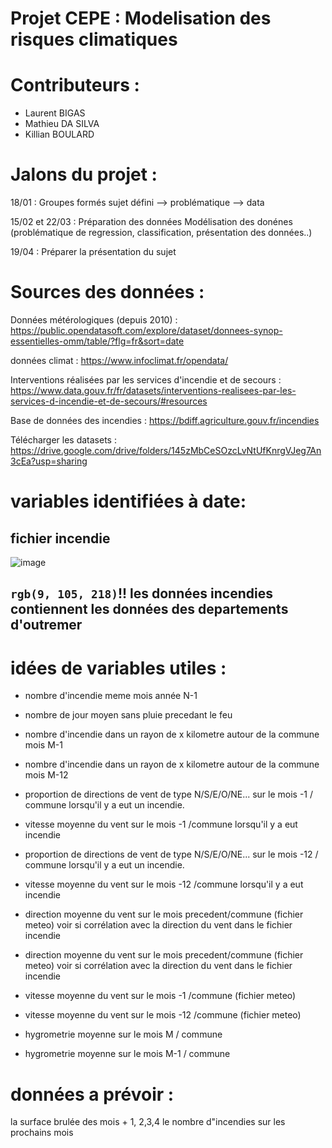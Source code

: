 # Projet CEPE : Modelisation des risques climatiques 

# Contributeurs : 
- Laurent BIGAS 
- Mathieu DA SILVA
- Killian BOULARD


# Jalons du projet : 
18/01 : 
Groupes formés
sujet défini 
--> problématique 
--> data

15/02 et 22/03 :
Préparation des données
Modélisation des donénes (problématique de regression, classification, présentation des données..)

19/04 : 
Préparer la présentation du sujet

# Sources des données : 

Données métérologiques (depuis 2010) : 
https://public.opendatasoft.com/explore/dataset/donnees-synop-essentielles-omm/table/?flg=fr&sort=date

données climat :
https://www.infoclimat.fr/opendata/

Interventions réalisées par les services d'incendie et de secours :
https://www.data.gouv.fr/fr/datasets/interventions-realisees-par-les-services-d-incendie-et-de-secours/#resources

Base de données des incendies : 
https://bdiff.agriculture.gouv.fr/incendies


Télécharger les datasets : 
https://drive.google.com/drive/folders/145zMbCeSOzcLvNtUfKnrgVJeg7An3cEa?usp=sharing


# variables identifiées à date: 

## fichier incendie
![image](https://user-images.githubusercontent.com/122978605/213425363-7739d9a6-1dfb-4a0f-8cd8-a4024d0942e4.png)


## 	`rgb(9, 105, 218)`!! les données incendies contiennent les données des departements d'outremer

# idées de variables utiles :
 - nombre d'incendie meme mois année N-1
- nombre de jour moyen sans pluie precedant le feu 
- nombre d'incendie dans un rayon de x kilometre autour de la commune mois M-1
- nombre d'incendie dans un rayon de x kilometre autour de la commune mois M-12

- proportion de directions de vent de type N/S/E/O/NE... sur le mois -1 / commune lorsqu'il y a eut un incendie.
- vitesse moyenne du vent sur le mois -1 /commune lorsqu'il y a eut incendie

- proportion de directions de vent de type N/S/E/O/NE... sur le mois -12 / commune lorsqu'il y a eut un incendie.
- vitesse moyenne du vent sur le mois -12 /commune lorsqu'il y a eut incendie

- direction moyenne du vent sur le mois precedent/commune (fichier meteo) voir si corrélation avec la direction du vent dans le fichier incendie
- direction moyenne du vent sur le mois precedent/commune (fichier meteo) voir si corrélation avec la direction du vent dans le fichier incendie
- vitesse moyenne du vent sur le mois -1 /commune (fichier meteo)
- vitesse moyenne du vent sur le mois -12 /commune (fichier meteo)
- hygrometrie moyenne sur le mois M / commune
- hygrometrie moyenne sur le mois M-1 / commune


# données a prévoir : 
la surface brulée des mois + 1, 2,3,4
le nombre d"incendies  sur les prochains mois
